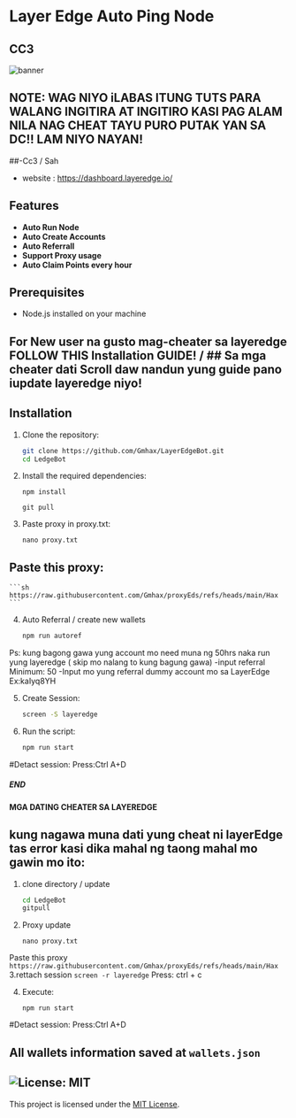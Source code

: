 # Layer Edge Auto Ping Node
## CC3



![banner](https://github.com/user-attachments/assets/f5e76b6b-6396-4598-889b-e87bc1ad1eb6)


## NOTE: WAG NIYO iLABAS ITUNG TUTS PARA WALANG INGITIRA AT INGITIRO KASI PAG ALAM NILA NAG CHEAT TAYU PURO PUTAK YAN SA DC!! LAM NIYO NAYAN! 

##-Cc3 / Sah


- website : https://dashboard.layeredge.io/

## Features

- **Auto Run Node**
- **Auto Create Accounts**
- **Auto Referrall**
- **Support Proxy usage**
- **Auto Claim Points every hour**

## Prerequisites

- Node.js installed on your machine

## For New user na gusto mag-cheater sa layeredge FOLLOW THIS Installation GUIDE!    /   ## Sa mga cheater dati Scroll daw nandun yung guide pano iupdate layeredge niyo!        



## Installation

1. Clone the repository:
    ```sh
    git clone https://github.com/Gmhax/LayerEdgeBot.git
    cd LedgeBot
    ```

2. Install the required dependencies:
    ```
    npm install
    ```
    ```
    git pull
    ```

3. Paste proxy in proxy.txt:

    ```
    nano proxy.txt
    ```
## Paste this proxy:
   
    ```sh
    https://raw.githubusercontent.com/Gmhax/proxyEds/refs/heads/main/Hax
    ```
   
    

4. Auto Referral / create new wallets
    ```sh
    npm run autoref
    ```
  Ps: kung bagong gawa yung account mo need muna ng 50hrs naka run yung layeredge ( skip mo nalang to kung bagung gawa)
-input referral Minimum: 50
-Input mo yung referral dummy account mo sa LayerEdge Ex:kaIyq8YH

5. Create Session:
    ```sh
    screen -S layeredge
    ```


6. Run the script:
    ```sh
    npm run start
    ```

#Detact session:
Press:Ctrl A+D


##### END #######




#### MGA DATING CHEATER SA LAYEREDGE #####

## kung nagawa muna dati yung cheat ni layerEdge tas error kasi dika mahal ng taong mahal mo gawin mo ito:

1. clone directory / update
    ```sh
    cd LedgeBot
    gitpull
    ```
2. Proxy update
    ```
    nano proxy.txt
    ```
Paste this proxy
    ```
    https://raw.githubusercontent.com/Gmhax/proxyEds/refs/heads/main/Hax
    ```
3.rettach session
    ```
    screen -r layeredge
    ```
Press: ctrl + c

4. Execute:
    ```
    npm run start
    ```


#Detact session:
Press:Ctrl A+D




## All wallets information saved at `wallets.json`


## ![License: MIT](https://img.shields.io/badge/License-MIT-yellow.svg)

This project is licensed under the [MIT License](LICENSE).
